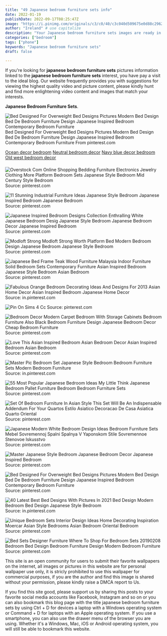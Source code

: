 ```yaml
---
title: "49 Japanese bedroom furniture sets info"
date: 2022-01-19
publishDate: 2022-09-17T08:25:47Z
image: "https://i.pinimg.com/originals/c3/c0/40/c3c040d509675e0d88c29626cf459f40.jpg"
author: "Ireland" # use capitalize
description: "Your Japanese bedroom furniture sets images are ready in this website. Japanese bedroom furniture sets are a topic that is being searched for and liked by netizens now. You can Download the Japanese bedroom furniture sets files here. Download all free vectors."
categories: ["bedroom"]
tags: ["phone"]
keywords: "Japanese bedroom furniture sets"
draft: false

---
```


If you're looking for **japanese bedroom furniture sets** pictures information linked to the **japanese bedroom furniture sets** interest, you have pay a visit to the ideal  blog.  Our website frequently  provides you with  suggestions  for viewing  the highest  quality video and picture  content, please kindly hunt and find more enlightening video content and images  that match your interests.

**Japanese Bedroom Furniture Sets**. 

![Bed Designed For Overweight Bed Designs Pictures Modern Bed Design Bed De Bedroom Furniture Design Japanese Inspired Bedroom Contemporary Bedroom Furniture](https://i.pinimg.com/736x/da/4f/54/da4f54d043f3b3146f79aeae0b3a26ed--bedroom-furniture-sale-contemporary-bedroom-furniture.jpg "Bed Designed For Overweight Bed Designs Pictures Modern Bed Design Bed De Bedroom Furniture Design Japanese Inspired Bedroom Contemporary Bedroom Furniture")
Bed Designed For Overweight Bed Designs Pictures Modern Bed Design Bed De Bedroom Furniture Design Japanese Inspired Bedroom Contemporary Bedroom Furniture From pinterest.com

[Ocean decor bedroom](/ocean-decor-bedroom/)
[Neutral bedroom decor](/neutral-bedroom-decor/)
[Navy blue decor bedroom](/navy-blue-decor-bedroom/)
[Old west bedroom decor](/old-west-bedroom-decor/)



### 

 


![Overstock Com Online Shopping Bedding Furniture Electronics Jewelry Clothing More Platform Bedroom Sets Japanese Style Bedroom Mid Century Style Bedroom](https://i.pinimg.com/originals/a0/b4/62/a0b462431cc71e274fe036d392e230c6.jpg "Overstock Com Online Shopping Bedding Furniture Electronics Jewelry Clothing More Platform Bedroom Sets Japanese Style Bedroom Mid Century Style Bedroom")
Source: pinterest.com

 

![11 Stunning Industrial Furniture Ideas Japanese Style Bedroom Japanese Inspired Bedroom Japanese Bedroom](https://i.pinimg.com/originals/d7/75/37/d77537650b2f475b509cfffb27089e87.jpg "11 Stunning Industrial Furniture Ideas Japanese Style Bedroom Japanese Inspired Bedroom Japanese Bedroom")
Source: pinterest.com

 

![Japanese Inspired Bedroom Designs Collection Enthralling White Japanese Bedroom Desig Japanese Style Bedroom Japanese Bedroom Decor Japanese Inspired Bedroom](https://i.pinimg.com/originals/4e/cb/6f/4ecb6f5e040456cc637511441aea5d17.jpg "Japanese Inspired Bedroom Designs Collection Enthralling White Japanese Bedroom Desig Japanese Style Bedroom Japanese Bedroom Decor Japanese Inspired Bedroom")
Source: pinterest.com

 

![Modloft Strong Modloft Strong Worth Platform Bed Modern Bedroom Design Japanese Bedroom Japanese Style Bedroom](https://i.pinimg.com/originals/20/6a/df/206adfcc165217725d2a152ff0521338.jpg "Modloft Strong Modloft Strong Worth Platform Bed Modern Bedroom Design Japanese Bedroom Japanese Style Bedroom")
Source: pinterest.com

 

![Japanese Bed Frame Teak Wood Furniture Malaysia Indoor Furniture Solid Bedroom Sets Contemporary Furniture Asian Inspired Bedroom Japanese Style Bedroom Asian Bedroom](https://i.pinimg.com/736x/ee/07/1e/ee071e220eab277ef18edba57118cd71--japanese-bed-wood-furniture.jpg "Japanese Bed Frame Teak Wood Furniture Malaysia Indoor Furniture Solid Bedroom Sets Contemporary Furniture Asian Inspired Bedroom Japanese Style Bedroom Asian Bedroom")
Source: pinterest.com

 

![Fabulous Orange Bedroom Decorating Ideas And Designs For 2013 Asian Home Decor Asian Inspired Bedroom Japanese Home Decor](https://i.pinimg.com/originals/7d/5a/49/7d5a4922ffdb39aba02048931a5af234.jpg "Fabulous Orange Bedroom Decorating Ideas And Designs For 2013 Asian Home Decor Asian Inspired Bedroom Japanese Home Decor")
Source: in.pinterest.com

 

![Pin On Sims 4 Cc](https://i.pinimg.com/564x/8e/97/ba/8e97badaa8838c9d1e7afb345aee017f.jpg "Pin On Sims 4 Cc")
Source: pinterest.com

 

![Bedroom Decor Modern Carpet Bedroom With Storage Cabinets Bedroom Furniture Also Black Bedroom Furniture Design Japanese Bedroom Decor Cheap Bedroom Furniture](https://i.pinimg.com/736x/4d/b1/79/4db179dc9cf0787066b4f18e28e60eb2--brown-bedroom-furniture-dining-room-furniture.jpg "Bedroom Decor Modern Carpet Bedroom With Storage Cabinets Bedroom Furniture Also Black Bedroom Furniture Design Japanese Bedroom Decor Cheap Bedroom Furniture")
Source: pinterest.com

 

![Love This Asian Inspired Bedroom Asian Bedroom Decor Asian Inspired Bedroom Asian Bedroom](https://i.pinimg.com/originals/7b/d5/66/7bd566ed5389eedeeda45d7572dbbf42.jpg "Love This Asian Inspired Bedroom Asian Bedroom Decor Asian Inspired Bedroom Asian Bedroom")
Source: pinterest.com

 

![Master Pic Bedroom Set Japanese Style Bedroom Bedroom Furniture Sets Modern Bedroom Furniture](https://i.pinimg.com/originals/34/20/7f/34207ffe42098d341934e946fcc1b2dd.jpg "Master Pic Bedroom Set Japanese Style Bedroom Bedroom Furniture Sets Modern Bedroom Furniture")
Source: in.pinterest.com

 

![55 Most Popular Japanese Bedroom Ideas My Little Think Japanese Bedroom Pallet Furniture Bedroom Bedroom Furniture Sets](https://i.pinimg.com/originals/65/b4/50/65b4504a3643e01bda1a2e0e4cfcda1b.jpg "55 Most Popular Japanese Bedroom Ideas My Little Think Japanese Bedroom Pallet Furniture Bedroom Bedroom Furniture Sets")
Source: pinterest.com

 

![Set Of Bedroom Furniture In Asian Style This Set Will Be An Indispensable Addendum For Your Quartos Estilo Asiatico Decoracao De Casa Asiatica Quarto Oriental](https://i.pinimg.com/originals/0b/ab/cb/0babcbed487d2ca91184cba0f65b2569.jpg "Set Of Bedroom Furniture In Asian Style This Set Will Be An Indispensable Addendum For Your Quartos Estilo Asiatico Decoracao De Casa Asiatica Quarto Oriental")
Source: pinterest.com

 

![Japanese Modern White Bedroom Design Ideas Bedroom Furniture Sets Mebel Sovremennoj Spalni Spalnya V Yaponskom Stile Sovremennoe Stenovoe Iskusstvo](https://i.pinimg.com/originals/c0/e0/87/c0e087ae26335c3119065d7e0bbe03b7.jpg "Japanese Modern White Bedroom Design Ideas Bedroom Furniture Sets Mebel Sovremennoj Spalni Spalnya V Yaponskom Stile Sovremennoe Stenovoe Iskusstvo")
Source: pinterest.com

 

![Master Japanese Style Bedroom Japanese Bedroom Decor Japanese Inspired Bedroom](https://i.pinimg.com/736x/94/ea/31/94ea31ec6ba348e270eadaecd4def14a.jpg "Master Japanese Style Bedroom Japanese Bedroom Decor Japanese Inspired Bedroom")
Source: pinterest.com

 

![Bed Designed For Overweight Bed Designs Pictures Modern Bed Design Bed De Bedroom Furniture Design Japanese Inspired Bedroom Contemporary Bedroom Furniture](https://i.pinimg.com/736x/da/4f/54/da4f54d043f3b3146f79aeae0b3a26ed--bedroom-furniture-sale-contemporary-bedroom-furniture.jpg "Bed Designed For Overweight Bed Designs Pictures Modern Bed Design Bed De Bedroom Furniture Design Japanese Inspired Bedroom Contemporary Bedroom Furniture")
Source: pinterest.com

 

![40 Latest Best Bed Designs With Pictures In 2021 Bed Design Modern Bedroom Bed Design Japanese Style Bedroom](https://i.pinimg.com/736x/9d/12/05/9d1205a96b47d3e7532bee66e52a183e.jpg "40 Latest Best Bed Designs With Pictures In 2021 Bed Design Modern Bedroom Bed Design Japanese Style Bedroom")
Source: in.pinterest.com

 

![Unique Bedroom Sets Interior Design Ideas Home Decorating Inspiration Moercar Asian Style Bedrooms Asian Bedroom Oriental Bedroom](https://i.pinimg.com/736x/71/78/df/7178dffcaa88757ca399084795e51d32.jpg "Unique Bedroom Sets Interior Design Ideas Home Decorating Inspiration Moercar Asian Style Bedrooms Asian Bedroom Oriental Bedroom")
Source: pinterest.com

 

![Bed Sets Designer Furniture Where To Shop For Bedroom Sets 20190208 Bedroom Bed Design Bedroom Furniture Design Modern Bedroom Furniture](https://i.pinimg.com/originals/c3/c0/40/c3c040d509675e0d88c29626cf459f40.jpg "Bed Sets Designer Furniture Where To Shop For Bedroom Sets 20190208 Bedroom Bed Design Bedroom Furniture Design Modern Bedroom Furniture")
Source: pinterest.com

 

This site is an open community for users to submit their favorite wallpapers on the internet, all images or pictures in this website are for personal wallpaper use only, it is stricly prohibited to use this wallpaper for commercial purposes, if you are the author and find this image is shared without your permission, please kindly raise a DMCA report to Us.

If you find this site good, please support us by sharing this posts to your favorite social media accounts like Facebook, Instagram and so on or you can also bookmark this blog page with the title japanese bedroom furniture sets by using Ctrl + D for devices a laptop with a Windows operating system or Command + D for laptops with an Apple operating system. If you use a smartphone, you can also use the drawer menu of the browser you are using. Whether it's a Windows, Mac, iOS or Android operating system, you will still be able to bookmark this website.
